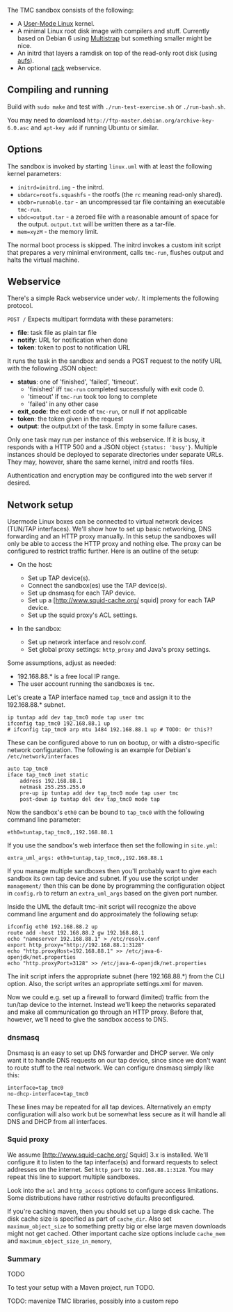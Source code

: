 
The TMC sandbox consists of the following:

- A [User-Mode Linux](http://user-mode-linux.sourceforge.net/) kernel.
- A minimal Linux root disk image with compilers and stuff. Currently based on Debian 6 using [Multistrap](http://wiki.debian.org/Multistrap) but something smaller might be nice.
- An initrd that layers a ramdisk on top of the read-only root disk (using [aufs](http://aufs.sourceforge.net/)).
- An optional [rack](http://rack.rubyforge.org/) webservice.

## Compiling and running ##

Build with `sudo make` and test with `./run-test-exercise.sh` or `./run-bash.sh`.

You may need to download `http://ftp-master.debian.org/archive-key-6.0.asc` and `apt-key add` if running Ubuntu or similar.

## Options ##

The sandbox is invoked by starting `linux.uml` with at least the following kernel parameters:

- `initrd=initrd.img` - the initrd.
- `ubdarc=rootfs.squashfs` - the rootfs (the `rc` meaning read-only shared).
- `ubdbr=runnable.tar` - an uncompressed tar file containing an executable `tmc-run`.
- `ubdc=output.tar` - a zeroed file with a reasonable amount of space for the output. `output.txt` will be written there as a tar-file.
- `mem=xyzM` - the memory limit.

The normal boot process is skipped. The initrd invokes a custom init script that prepares a very minimal environment, calls `tmc-run`, flushes output and halts the virtual machine.

## Webservice ##

There's a simple Rack webservice under `web/`. It implements the following protocol.

`POST /`
Expects multipart formdata with these parameters:

- **file**: task file as plain tar file
- **notify**: URL for notification when done
- **token**: token to post to notification URL

It runs the task in the sandbox and sends a POST request
to the notify URL with the following JSON object:

- **status**: one of 'finished', 'failed', 'timeout'.
    - 'finished' iff `tmc-run` completed successfully with exit code 0.
    - 'timeout' if `tmc-run` took too long to complete
    - 'failed' in any other case
- **exit_code**: the exit code of `tmc-run`, or null if not applicable
- **token**: the token given in the request
- **output**: the output.txt of the task. Empty in some failure cases.

Only one task may run per instance of this webservice.
If it is busy, it responds with a HTTP 500 and a JSON object `{status: 'busy'}`.
Multiple instances should be deployed to separate directories under separate URLs.
They may, however, share the same kernel, initrd and rootfs files.

Authentication and encryption may be configured into the web server if desired.

## Network setup ##

Usermode Linux boxes can be connected to virtual network devices (TUN/TAP interfaces).
We'll show how to set up basic networking, DNS forwarding and an HTTP proxy manually.
In this setup the sandboxes will only be able to access the HTTP proxy and nothing else.
The proxy can be configured to restrict traffic further.
Here is an outline of the setup:

- On the host:
    - Set up TAP device(s).
    - Connect the sandbox(es) use the TAP device(s).
    - Set up dnsmasq for each TAP device.
    - Set up a [http://www.squid-cache.org/ squid] proxy for each TAP device.
    - Set up the squid proxy's ACL settings.

- In the sandbox:
    - Set up network interface and resolv.conf.
    - Set global proxy settings: `http_proxy` and Java's proxy settings.

Some assumptions, adjust as needed:

- 192.168.88.* is a free local IP range.
- The user account running the sandboxes is `tmc`.

Let's create a TAP interface named `tap_tmc0` and assign it to the 192.168.88.* subnet.

    ip tuntap add dev tap_tmc0 mode tap user tmc
    ifconfig tap_tmc0 192.168.88.1 up
    # ifconfig tap_tmc0 arp mtu 1484 192.168.88.1 up # TODO: Or this??

These can be configured above to run on bootup, or with a distro-specific network configuration.
The following is an example for Debian's `/etc/network/interfaces`

    auto tap_tmc0
    iface tap_tmc0 inet static
        address 192.168.88.1
        netmask 255.255.255.0
        pre-up ip tuntap add dev tap_tmc0 mode tap user tmc
        post-down ip tuntap del dev tap_tmc0 mode tap

Now the sandbox's `eth0` can be bound to `tap_tmc0` with the following command line parameter:

    eth0=tuntap,tap_tmc0,,192.168.88.1

If you use the sandbox's web interface then set the following in `site.yml`:

    extra_uml_args: eth0=tuntap,tap_tmc0,,192.168.88.1

If you manage multiple sandboxes then you'll probably want to give each sandbox its own tap device
and subnet. If you use the script under `management/` then this can be done by programming the
configuration object in `config.rb` to return an `extra_uml_args` based on the given port number.

Inside the UML the default tmc-init script will recognize the above command line argument and
do approximately the following setup:

    ifconfig eth0 192.168.88.2 up
    route add -host 192.168.88.2 gw 192.168.88.1
    echo "nameserver 192.168.88.1" > /etc/resolv.conf
    export http_proxy="http://192.168.88.1:3128"
    echo "http.proxyHost=192.168.88.1" >> /etc/java-6-openjdk/net.properties
    echo "http.proxyPort=3128" >> /etc/java-6-openjdk/net.properties

The init script infers the appropriate subnet (here 192.168.88.*) from the CLI option.
Also, the script writes an appropriate settings.xml for maven.

Now we could e.g. set up a firewall to forward (limited) traffic from the tun/tap device to the internet.
Instead we'll keep the networks separated and make all communication go through an HTTP proxy. Before
that, however, we'll need to give the sandbox access to DNS.

### dnsmasq ###

Dnsmasq is an easy to set up DNS forwarder and DHCP server. We only want it to
handle DNS requests on our tap device, since since we don't want to route stuff
to the real network. We can configure dnsmasq simply like this:

    interface=tap_tmc0
    no-dhcp-interface=tap_tmc0

These lines may be repeated for all tap devices.
Alternatively an empty configuration will also work but be somewhat
less secure as it will handle all DNS and DHCP from all interfaces.

### Squid proxy ###

We assume [http://www.squid-cache.org/ Squid] 3.x is installed.
We'll configure it to listen to the tap interface(s) and forward requests
to select addresses on the internet. Set `http_port` to `192.168.88.1:3128`.
You may repeat this line to support multiple sandboxes.

Look into the `acl` and `http_access` options to configure access limitations.
Some distributions have rather restrictive defaults preconfigured.

If you're caching maven, then you should set up a large disk cache.
The disk cache size is specified as part of `cache_dir`.
Also set `maximum_object_size` to something pretty big or else large
maven downloads might not get cached.
Other important cache size options include `cache_mem` and
`maximum_object_size_in_memory`,

### Summary ###

TODO

To test your setup with a Maven project, run TODO.

TODO: mavenize TMC libraries, possibly into a custom repo
